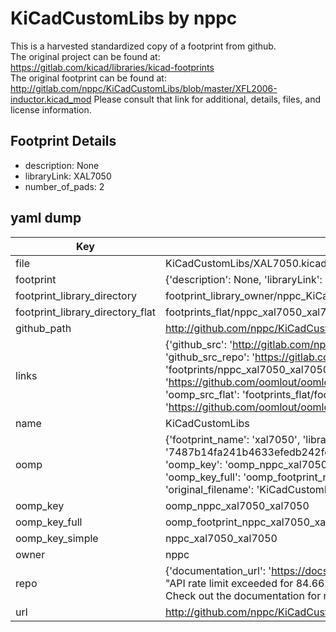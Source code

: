 # KiCadCustomLibs by nppc  
This is a harvested standardized copy of a footprint from github.  
The original project can be found at:  
https://gitlab.com/kicad/libraries/kicad-footprints  
The original footprint can be found at:
http://gitlab.com/nppc/KiCadCustomLibs/blob/master/XFL2006-inductor.kicad_mod
Please consult that link for additional, details, files, and license information.  
## Footprint Details
* description: None  
* libraryLink: XAL7050  
* number_of_pads: 2  
## yaml dump  
| Key | Value |  
| --- | --- |  
| file | KiCadCustomLibs/XAL7050.kicad_mod |  
| footprint | {'description': None, 'libraryLink': 'XAL7050', 'number_of_pads': 2} |  
| footprint_library_directory | footprint_library_owner/nppc_KiCadCustomLibs |  
| footprint_library_directory_flat | footprints_flat/nppc_xal7050_xal7050/working |  
| github_path | http://github.com/nppc/KiCadCustomLibs/blob/master/XAL7050.kicad_mod |  
| links | {'github_src': 'http://gitlab.com/nppc/KiCadCustomLibs/blob/master/XFL2006-inductor.kicad_mod', 'github_src_repo': 'https://gitlab.com/kicad/libraries/kicad-footprints', 'oomp_bot': 'footprints/nppc_xal7050_xal7050/working', 'oomp_bot_github': 'https://github.com/oomlout/oomlout_oomp_footprint_bot/tree/main/footprints/nppc_xal7050_xal7050/working', 'oomp_src_flat': 'footprints_flat/footprints_flat/nppc_xal7050_xal7050/working', 'oomp_src_flat_github': 'https://github.com/oomlout/oomlout_oomp_footprint_src/tree/main/footprints_flat/nppc_xal7050_xal7050/working'} |  
| name | KiCadCustomLibs |  
| oomp | {'footprint_name': 'xal7050', 'library_name': 'xal7050_kicad_mod', 'md5': '7487b14fa241b4633efedb242fc305e5', 'md5_10': '7487b14fa2', 'md5_5': '7487b', 'md5_6': '7487b1', 'oomp_key': 'oomp_nppc_xal7050_xal7050', 'oomp_key_extra': 'oomp_footprint_nppc_xal7050_xal7050', 'oomp_key_full': 'oomp_footprint_nppc_xal7050_xal7050_7487b1', 'oomp_key_simple': 'nppc_xal7050_xal7050', 'original_filename': 'KiCadCustomLibs/XAL7050.kicad_mod', 'owner_name': 'nppc'} |  
| oomp_key | oomp_nppc_xal7050_xal7050 |  
| oomp_key_full | oomp_footprint_nppc_xal7050_xal7050 |  
| oomp_key_simple | nppc_xal7050_xal7050 |  
| owner | nppc |  
| repo | {'documentation_url': 'https://docs.github.com/rest/overview/resources-in-the-rest-api#rate-limiting', 'message': "API rate limit exceeded for 84.66.173.59. (But here's the good news: Authenticated requests get a higher rate limit. Check out the documentation for more details.)"} |  
| url | http://github.com/nppc/KiCadCustomLibs |  

